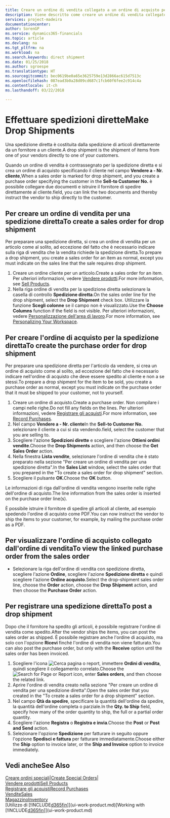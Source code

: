 ```yaml
---
title: Creare un ordine di vendita collegato a un ordine di acquisto per una spedizione diretta | Documenti Microsoft
description: Viene descritto come creare un ordine di vendita collegato a un ordine di acquisto per consentire la spedizione diretta dal fornitore al cliente.
services: project-madeira
documentationcenter: 
author: SorenGP
ms.service: dynamics365-financials
ms.topic: article
ms.devlang: na
ms.tgt_pltfrm: na
ms.workload: na
ms.search.keywords: direct shipment
ms.date: 01/25/2018
ms.author: sgroespe
ms.translationtype: HT
ms.sourcegitcommit: bec0619be0a65e3625759e13d2866ac615d7513c
ms.openlocfilehash: 087ead3b0a28d09cd687c1fcb60f6fee2c914c4a
ms.contentlocale: it-ch
ms.lasthandoff: 03/22/2018

---
```

# <a name="make-drop-shipments"></a><span data-ttu-id="c5b9b-103">Effettuare spedizioni dirette</span><span class="sxs-lookup"><span data-stu-id="c5b9b-103">Make Drop Shipments</span></span>
<span data-ttu-id="c5b9b-104">Una spedizione diretta è costituita dalla spedizione di articoli direttamente da un fornitore a un cliente.</span><span class="sxs-lookup"><span data-stu-id="c5b9b-104">A drop shipment is the shipment of items from one of your vendors directly to one of your customers.</span></span>

<span data-ttu-id="c5b9b-105">Quando un ordine di vendita è contrassegnato per la spedizione diretta e si crea un ordine di acquisto specificando il cliente nel campo **Vendere a - Nr. cliente**,</span><span class="sxs-lookup"><span data-stu-id="c5b9b-105">When a sales order is marked for drop shipment, and you create a purchase order specifying the customer in the **Sell-to Customer No.**</span></span> <span data-ttu-id="c5b9b-106">è possibile collegare due documenti e istruire il fornitore di spedire direttamente al cliente.</span><span class="sxs-lookup"><span data-stu-id="c5b9b-106">field, you can link the two documents and thereby instruct the vendor to ship directly to the customer.</span></span>

## <a name="to-create-a-sales-order-for-drop-shipment"></a><span data-ttu-id="c5b9b-107">Per creare un ordine di vendita per una spedizione diretta</span><span class="sxs-lookup"><span data-stu-id="c5b9b-107">To create a sales order for drop shipment</span></span>
<span data-ttu-id="c5b9b-108">Per preparare una spedizione diretta, si crea un ordine di vendita per un articolo come al solito, ad eccezione del fatto che è necessario indicare sulla riga di vendita che la vendita richiede la spedizione diretta.</span><span class="sxs-lookup"><span data-stu-id="c5b9b-108">To prepare a drop shipment, you create a sales order for an item as normal, except you must indicate on the sales line that the sale requires drop shipment.</span></span>

1. <span data-ttu-id="c5b9b-109">Creare un ordine cliente per un articolo.</span><span class="sxs-lookup"><span data-stu-id="c5b9b-109">Create a sales order for an item.</span></span> <span data-ttu-id="c5b9b-110">Per ulteriori informazioni, vedere [Vendere prodotti](sales-how-sell-products.md).</span><span class="sxs-lookup"><span data-stu-id="c5b9b-110">For more information, see [Sell Products](sales-how-sell-products.md).</span></span>
2. <span data-ttu-id="c5b9b-111">Nella riga ordine di vendita per la spedizione diretta selezionare la casella di controllo **Spedizione diretta**.</span><span class="sxs-lookup"><span data-stu-id="c5b9b-111">On the sales order line for the drop shipment, select the **Drop Shipment** check box.</span></span> <span data-ttu-id="c5b9b-112">Utilizzare la funzione **Scegli colonne** se il campo non è visualizzato.</span><span class="sxs-lookup"><span data-stu-id="c5b9b-112">Use the **Choose Columns** function if the field is not visible.</span></span> <span data-ttu-id="c5b9b-113">Per ulteriori informazioni, vedere [Personalizzazione dell'area di lavoro](ui-personalization-user.md).</span><span class="sxs-lookup"><span data-stu-id="c5b9b-113">For more information, see [Personalizing Your Workspace](ui-personalization-user.md).</span></span>

## <a name="to-create-the-purchase-order-for-drop-shipment"></a><span data-ttu-id="c5b9b-114">Per creare l'ordine di acquisto per la spedizione diretta</span><span class="sxs-lookup"><span data-stu-id="c5b9b-114">To create the purchase order for drop shipment</span></span>
<span data-ttu-id="c5b9b-115">Per preparare una spedizione diretta per l'articolo da vendere, si crea un ordine di acquisto come al solito, ad eccezione del fatto che è necessario indicare nell'ordine di acquisto che deve essere spedito al cliente e non a se stessi.</span><span class="sxs-lookup"><span data-stu-id="c5b9b-115">To prepare a drop shipment for the item to be sold, you create a purchase order as normal, except you must indicate on the purchase order that it must be shipped to your customer, not to yourself.</span></span>

1. <span data-ttu-id="c5b9b-116">Creare un ordine di acquisto.</span><span class="sxs-lookup"><span data-stu-id="c5b9b-116">Create a purchase order.</span></span> <span data-ttu-id="c5b9b-117">Non compilare i campi nelle righe.</span><span class="sxs-lookup"><span data-stu-id="c5b9b-117">Do not fill any fields on the lines.</span></span> <span data-ttu-id="c5b9b-118">Per ulteriori informazioni, vedere [Registrare gli acquisti](purchasing-how-record-purchases.md).</span><span class="sxs-lookup"><span data-stu-id="c5b9b-118">For more information, see [Record Purchases](purchasing-how-record-purchases.md).</span></span>
2. <span data-ttu-id="c5b9b-119">Nel campo **Vendere a - Nr. cliente**</span><span class="sxs-lookup"><span data-stu-id="c5b9b-119">In the **Sell-to Customer No.**</span></span> <span data-ttu-id="c5b9b-120">selezionare il cliente a cui si sta vendendo.</span><span class="sxs-lookup"><span data-stu-id="c5b9b-120">field, select the customer that you are selling to.</span></span>
3. <span data-ttu-id="c5b9b-121">Scegliere l'azione **Spedizioni dirette** e scegliere l'azione **Ottieni ordini vendite**.</span><span class="sxs-lookup"><span data-stu-id="c5b9b-121">Choose the **Drop Shipments** action, and then choose the **Get Sales Order** action.</span></span>
4. <span data-ttu-id="c5b9b-122">Nella finestra **Lista vendite**, selezionare l'ordine di vendita che è stato preparato nella sezione "Per creare un ordine di vendita per una spedizione diretta".</span><span class="sxs-lookup"><span data-stu-id="c5b9b-122">In the **Sales List** window, select the sales order that you prepared in the "To create a sales order for drop shipment" section.</span></span>
5. <span data-ttu-id="c5b9b-123">Scegliere il pulsante **OK**.</span><span class="sxs-lookup"><span data-stu-id="c5b9b-123">Choose the **OK** button.</span></span>

<span data-ttu-id="c5b9b-124">Le informazioni di riga dall'ordine di vendita vengono inserite nelle righe dell'ordine di acquisto.</span><span class="sxs-lookup"><span data-stu-id="c5b9b-124">The line information from the sales order is inserted on the purchase order line(s).</span></span>

<span data-ttu-id="c5b9b-125">È possibile istruire il fornitore di spedire gli articoli al cliente, ad esempio spedendo l'ordine di acquisto come PDF.</span><span class="sxs-lookup"><span data-stu-id="c5b9b-125">You can now instruct the vendor to ship the items to your customer, for example, by mailing the purchase order as a PDF.</span></span>     

## <a name="to-view-the-linked-purchase-order-from-the-sales-order"></a><span data-ttu-id="c5b9b-126">Per visualizzare l'ordine di acquisto collegato dall'ordine di vendita</span><span class="sxs-lookup"><span data-stu-id="c5b9b-126">To view the linked purchase order from the sales order</span></span>
* <span data-ttu-id="c5b9b-127">Selezionare la riga dell'ordine di vendita con spedizione diretta, scegliere l'azione **Ordine**, scegliere l'azione **Spedizione diretta** e quindi scegliere l'azione **Ordine acquisto**.</span><span class="sxs-lookup"><span data-stu-id="c5b9b-127">Select the drop-shipment sales order line, choose the **Order** action, choose the **Drop Shipment** action, and then choose the **Purchase Order** action.</span></span>

## <a name="to-post-a-drop-shipment"></a><span data-ttu-id="c5b9b-128">Per registrare una spedizione diretta</span><span class="sxs-lookup"><span data-stu-id="c5b9b-128">To post a drop shipment</span></span>
<span data-ttu-id="c5b9b-129">Dopo che il fornitore ha spedito gli articoli, è possibile registrare l'ordine di vendita come spedito.</span><span class="sxs-lookup"><span data-stu-id="c5b9b-129">After the vendor ships the items, you can post the sales order as shipped.</span></span> <span data-ttu-id="c5b9b-130">È possibile registrare anche l'ordine di acquisto, ma solo con l'opzione **Ricevi** finché l'ordine di vendita non viene fatturato.</span><span class="sxs-lookup"><span data-stu-id="c5b9b-130">You can also post the purchase order, but only with the **Receive** option until the sales order has been invoiced.</span></span>

1. <span data-ttu-id="c5b9b-131">Scegliere l'icona ![Cerca pagina o report](media/ui-search/search_small.png "icona Cerca pagina o report"), immettere **Ordini di vendita**, quindi scegliere il collegamento correlato.</span><span class="sxs-lookup"><span data-stu-id="c5b9b-131">Choose the ![Search for Page or Report](media/ui-search/search_small.png "Search for Page or Report icon") icon, enter **Sales orders**, and then choose the related link.</span></span>
2. <span data-ttu-id="c5b9b-132">Aprire l'ordine di vendita creato nella sezione "Per creare un ordine di vendita per una spedizione diretta".</span><span class="sxs-lookup"><span data-stu-id="c5b9b-132">Open the sales order that you created in the "To create a sales order for a drop shipment" section.</span></span>
3. <span data-ttu-id="c5b9b-133">Nel campo **Qtà da spedire**, specificare la quantità dell'ordine da spedire, la quantità dell'ordine completa o parziale.</span><span class="sxs-lookup"><span data-stu-id="c5b9b-133">In the **Qty. to Ship** field, specify how many of the order quantity to ship, the full or a partial order quantity.</span></span>
4. <span data-ttu-id="c5b9b-134">Scegliere l'azione **Registra** o **Registra e invia**.</span><span class="sxs-lookup"><span data-stu-id="c5b9b-134">Choose the **Post** or **Post and Send** action.</span></span>
5. <span data-ttu-id="c5b9b-135">Selezionare l'opzione **Spedizione** per fatturare in seguito oppure l'opzione **Spedisci e fattura** per fatturare immediatamente.</span><span class="sxs-lookup"><span data-stu-id="c5b9b-135">Choose either the **Ship** option to invoice later, or the **Ship and Invoice** option to invoice immediately.</span></span>

## <a name="see-also"></a><span data-ttu-id="c5b9b-136">Vedi anche</span><span class="sxs-lookup"><span data-stu-id="c5b9b-136">See Also</span></span>
<span data-ttu-id="c5b9b-137">[Creare ordini speciali](sales-how-to-create-special-orders.md)|</span><span class="sxs-lookup"><span data-stu-id="c5b9b-137">[Create Special Orders](sales-how-to-create-special-orders.md)|</span></span>  
[<span data-ttu-id="c5b9b-138">Vendere prodotti</span><span class="sxs-lookup"><span data-stu-id="c5b9b-138">Sell Products</span></span>](sales-how-sell-products.md)  
[<span data-ttu-id="c5b9b-139">Registrare gli acquisti</span><span class="sxs-lookup"><span data-stu-id="c5b9b-139">Record Purchases</span></span>](purchasing-how-record-purchases.md)  
[<span data-ttu-id="c5b9b-140">Vendite</span><span class="sxs-lookup"><span data-stu-id="c5b9b-140">Sales</span></span>](sales-manage-sales.md)  
[<span data-ttu-id="c5b9b-141">Magazzino</span><span class="sxs-lookup"><span data-stu-id="c5b9b-141">Inventory</span></span>](inventory-manage-inventory.md)  
<span data-ttu-id="c5b9b-142">[Utilizzo di [!INCLUDE[d365fin](includes/d365fin_md.md)]](ui-work-product.md)</span><span class="sxs-lookup"><span data-stu-id="c5b9b-142">[Working with [!INCLUDE[d365fin](includes/d365fin_md.md)]](ui-work-product.md)</span></span>

